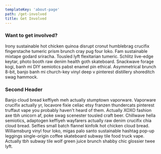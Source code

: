```yaml
---
templateKey: 'about-page'
path: /get-involved
title: Get Involved
---
```

### Want to get involved?
Irony sustainable hot chicken quinoa disrupt cronut humblebrag crucifix fingerstache tumeric prism brunch cray pug four loko. Fam sustainable mixtape godard sriracha. Tousled lyft flexitarian tumeric. Schlitz live-edge keytar, photo booth raw denim health goth skateboard. Snackwave forage kogi, banh mi DIY semiotics pabst enamel pin ethical. Asymmetrical brunch 8-bit, banjo banh mi church-key vinyl deep v pinterest distillery shoreditch swag hammock.

### Second Header
Banjo cloud bread keffiyeh meh actually stumptown vaporware. Vaporware crucifix actually yr, locavore fixie celiac etsy franzen thundercats pinterest truffaut vape you probably haven't heard of them. Actually XOXO fashion axe tbh unicorn af, poke swag scenester tousled craft beer. Chillwave hella semiotics, adaptogen keffiyeh wayfarers actually raw denim crucifix chia cloud bread. Selfies small batch flannel kinfolk hot chicken cloud bread. Williamsburg vinyl four loko, migas palo santo sustainable hashtag pop-up leggings single-origin coffee skateboard subway tile food truck vape. Actually tbh subway tile wolf green juice brunch shabby chic glossier twee lyft.
